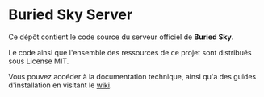 # Buried Sky Server

Ce dépôt contient le code source du serveur officiel de **Buried Sky**.

Le code ainsi que l'ensemble des ressources de ce projet sont distribués sous License MIT.

Vous pouvez accéder à la documentation technique, ainsi qu'a des guides d'installation en visitant le [wiki](https://github.com/Argann/Buried-Sky-Server/wiki).
